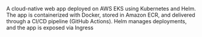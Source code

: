 A cloud-native web app deployed on AWS EKS using Kubernetes and Helm. The app is containerized with Docker, stored in Amazon ECR, and delivered through a CI/CD pipeline (GitHub Actions). Helm manages deployments, and the app is exposed via Ingress
